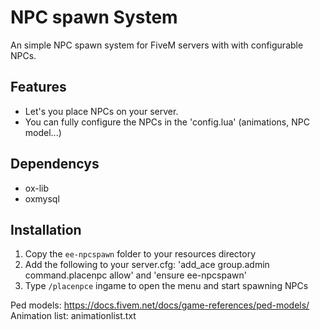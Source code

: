 # NPC spawn System

An simple NPC spawn system for FiveM servers with with configurable NPCs.

## Features
- Let's you place NPCs on your server.
- You can fully configure the NPCs in the 'config.lua' (animations, NPC model...)

## Dependencys
- ox-lib
- oxmysql

## Installation
1. Copy the `ee-npcspawn` folder to your resources directory
2. Add the following to your server.cfg: 'add_ace group.admin command.placenpc allow' and 'ensure ee-npcspawn'
3. Type `/placenpce` ingame to open the menu and start spawning NPCs



Ped models: https://docs.fivem.net/docs/game-references/ped-models/
Animation list: animationlist.txt
